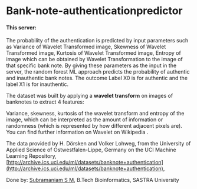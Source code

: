 # Bank-note-authenticationpredictor


#### This server:
The probability of the authentication is predicted by input parameters such as
Variance of Wavelet Transformed image, Skewness of Wavelet Transformed image, Kurtosis of Wavelet Transformed image, Entropy of image which can be obtained by Wavelet Transformation to the image of that specific bank note.
By giving these parameters as the input in the server, the random forest ML approach predicts the probability of authentic and inauthentic bank notes. 
The outcome Label X0 is for authentic and the label X1 is for inauthentic.


The dataset was built by applying a **wavelet transform** on images of banknotes to extract 4 features:

Variance, skewness, kurtosis of the wavelet transform and entropy of the image, which can be interpreted as the amount of information or randomness (which is represented by how different adjacent pixels are).
You can find further information on Wavelet on Wikipedia .

The data provided by H. Dörsken and Volker Lohweg, from the University of Applied Science of Ostwestfalen-Lippe, Germany on the UCI Machine Learning Repository,
[http://archive.ics.uci.edu/ml/datasets/banknote+authentication](http://archive.ics.uci.edu/ml/datasets/banknote+authentication),


Done by: [Subramaniam S M](https://www.linkedin.com/in/subramaniam-s-m-a01827130), 
          B.Tech Bioinformatics,
		  SASTRA University
